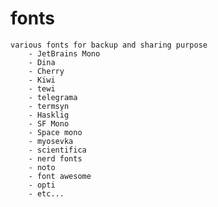 # fonts
    
    various fonts for backup and sharing purpose
        - JetBrains Mono
        - Dina
        - Cherry
        - Kiwi
        - tewi
        - telegrama
        - termsyn
        - Hasklig
        - SF Mono
        - Space mono
        - myosevka
        - scientifica
        - nerd fonts
        - noto
        - font awesome
        - opti
        - etc...
